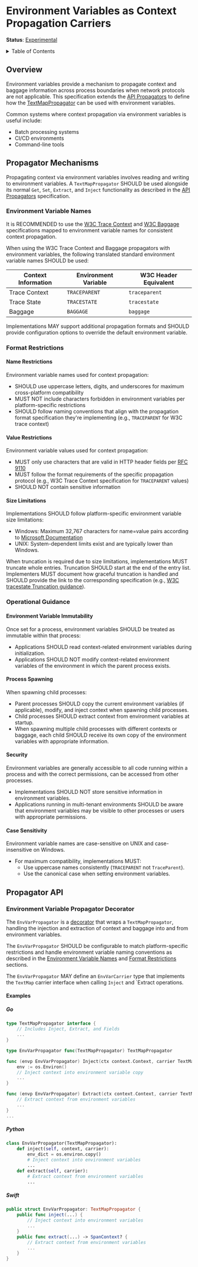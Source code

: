 # Environment Variables as Context Propagation Carriers

**Status**: [Experimental](../document-status.md)

<details>
<summary>Table of Contents</summary>

<!-- toc -->

- [Overview](#overview)
- [Propagator Mechanisms](#propagator-mechanisms)
  * [Environment Variable Names](#environment-variable-names)
  * [Format Restrictions](#format-restrictions)
    + [Name Restrictions](#name-restrictions)
    + [Value Restrictions](#value-restrictions)
    + [Size Limitations](#size-limitations)
  * [Operational Guidance](#operational-guidance)
    + [Environment Variable Immutability](#environment-variable-immutability)
    + [Process Spawning](#process-spawning)
    + [Security](#security)
    + [Case Sensitivity](#case-sensitivity)
- [Propagator API](#propagator-api)
  * [Environment Variable Propagator Decorator](#environment-variable-propagator-decorator)
    + [Examples](#examples)
      - [Go](#go)
      - [Python](#python)
      - [Swift](#swift)

<!-- tocstop -->

</details>

## Overview

Environment variables provide a mechanism to propagate context and baggage
information across process boundaries when network protocols are not
applicable. This specification extends the [API Propagators](../context/api-propagators.md)
to define how the
[TextMapPropagator](../context/api-propagators.md#textmap-propagator) can be
used with environment variables.

Common systems where context propagation via environment variables is useful
include:

- Batch processing systems
- CI/CD environments
- Command-line tools

## Propagator Mechanisms

Propagating context via environment variables involves reading and writing to
environment variables. A `TextMapPropagator` SHOULD be used alongside its
normal `Get`, `Set`, `Extract`, and `Inject` functionality as described in the [API
Propagators](../context/api-propagators.md) specification.

### Environment Variable Names

It is RECOMMENDED to use the [W3C Trace
Context](https://www.w3.org/TR/trace-context/) and [W3C
Baggage](https://www.w3.org/TR/baggage/) specifications mapped to environment
variable names for consistent context propagation.

When using the W3C Trace Context and Baggage propagators with environment
variables, the following translated standard environment variable names SHOULD
be used:

| Context Information | Environment Variable | W3C Header Equivalent |
|---------------------|----------------------|-----------------------|
| Trace Context       | `TRACEPARENT`        | `traceparent`         |
| Trace State         | `TRACESTATE`         | `tracestate`          |
| Baggage             | `BAGGAGE`            | `baggage`             |

Implementations MAY support additional propagation formats and SHOULD provide
configuration options to override the default environment variable.

### Format Restrictions

#### Name Restrictions

Environment variable names used for context propagation:

- SHOULD use uppercase letters, digits, and underscores for maximum
  cross-platform compatibility
- MUST NOT include characters forbidden in environment variables per
  platform-specific restrictions
- SHOULD follow naming conventions that align with the propagation format
  specification they're implementing (e.g., `TRACEPARENT` for W3C trace context)

#### Value Restrictions

Environment variable values used for context propagation:

- MUST only use characters that are valid in HTTP header fields per [RFC
  9110](https://tools.ietf.org/html/rfc9110)
- MUST follow the format requirements of the specific propagation protocol
  (e.g., W3C Trace Context specification for `TRACEPARENT` values)
- SHOULD NOT contain sensitive information

#### Size Limitations

Implementations SHOULD follow platform-specific environment variable size
limitations:

- Windows: Maximum 32,767 characters for name=value pairs according to
  [Microsoft Documentation](https://docs.microsoft.com/windows/win32/api/winbase/nf-winbase-setenvironmentvariable)
- UNIX: System-dependent limits exist and are typically lower than Windows.

When truncation is required due to size limitations, implementations MUST
truncate whole entries. Truncation SHOULD start at the end of the entry list.
Implementers MUST document how graceful truncation is handled and SHOULD
provide the link to the corresponding specification (e.g., [W3C tracestate
Truncation guidance][w3c-truncation]).

[w3c-truncation]: https://www.w3.org/TR/trace-context/#tracestate-limits

### Operational Guidance

#### Environment Variable Immutability

Once set for a process, environment variables SHOULD be treated as immutable
within that process:

- Applications SHOULD read context-related environment variables during
  initialization.
- Applications SHOULD NOT modify context-related environment variables of the
  environment in which the parent process exists.

#### Process Spawning

When spawning child processes:

- Parent processes SHOULD copy the current environment variables (if
  applicable), modify, and inject context when spawning child processes.
- Child processes SHOULD extract context from environment variables at startup.
- When spawning multiple child processes with different contexts or baggage,
  each child SHOULD receive its own copy of the environment variables with
  appropriate information.

#### Security

Environment variables are generally accessible to all code running within a
process and with the correct permissions, can be accessed from other processes.

- Implementations SHOULD NOT store sensitive information in environment
  variables.
- Applications running in multi-tenant environments SHOULD be aware that
  environment variables may be visible to other processes or users with
  appropriate permissions.

#### Case Sensitivity

Environment variable names are case-sensitive on UNIX and case-insensitive on
Windows.

- For maximum compatibility, implementations MUST:
  - Use uppercase names consistently (`TRACEPARENT` not `TraceParent`).
  - Use the canonical case when setting environment variables.

## Propagator API

### Environment Variable Propagator Decorator

The `EnvVarPropagator` is a [decorator][dec] that wraps a `TextMapPropagator`,
handling the injection and extraction of context and baggage into and from
environment variables.

The `EnvVarPropagator` SHOULD be configurable to match platform-specific
restrictions and handle environment variable naming conventions as described in
the [Environment Variable Names](#environment-variable-names) and [Format
Restrictions](#format-restrictions) sections.

The `EnvVarPropagator` MAY define an `EnvVarCarrier` type that implements the
`TextMap` carrier interface when calling `Inject` and `Extract operations.

#### Examples

##### Go

```go
type TextMapPropagator interface {
    // Includes Inject, Extract, and Fields
    ...
}

type EnvVarPropagator func(TextMapPropagator) TextMapPropagator

func (envp EnvVarPropagator) Inject(ctx context.Context, carrier TextMapCarrier) {
    env := os.Environ()
    // Inject context into environment variable copy
    ...
}

func (envp EnvVarPropagator) Extract(ctx context.Context, carrier TextMapCarrier) context.Context {
    // Extract context from environment variables
    ...
}
...
```

##### Python

```python
class EnvVarPropagator(TextMapPropagator):
    def inject(self, context, carrier):
        env_dict = os.environ.copy()
        # Inject context into environment variables
        ...
    def extract(self, carrier):
        # Extract context from environment variables
        ...
```

##### Swift

```swift
public struct EnvVarPropagator: TextMapPropagator {
    public func inject(...) {
        // Inject context into environment variables
        ...
    }
    public func extract(...) -> SpanContext? {
        // Extract context from environment variables
        ...
    }
}
```

[dec]: https://wikipedia.org/wiki/Decorator_pattern
